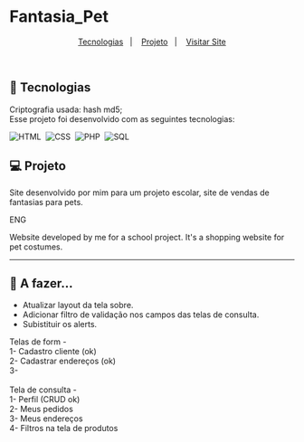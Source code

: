 # Fantasia_Pet

<p align="center">
  <a href="#-tecnologias">Tecnologias</a>&nbsp;&nbsp;&nbsp;|&nbsp;&nbsp;&nbsp;
  <a href="#-projeto">Projeto</a>&nbsp;&nbsp;&nbsp;|&nbsp;&nbsp;&nbsp;
  <a href="#-visitar-site">Visitar Site</a>
</p>

<br>

## 🚀 Tecnologias

Criptografia usada: hash md5;<br>
Esse projeto foi desenvolvido com as seguintes tecnologias:

![HTML](https://img.shields.io/badge/-HTML-FFDAB9?style=for-the-badge&logo=HTML5&logoColor=html)&nbsp;
![CSS](https://img.shields.io/badge/-CSS-87CEEB?style=for-the-badge&logo=CSS3&logoColor=css)&nbsp;
![PHP](https://img.shields.io/badge/-PHP-DDA0DD?style=for-the-badge&logo=PHP&logoColor=php)&nbsp;
![SQL](https://img.shields.io/badge/-SQL-D8BFD8?style=for-the-badge&logo=mySQL&logoColor=sql)

## 💻 Projeto

Site desenvolvido por mim para um projeto escolar, site de vendas de fantasias para pets.

ENG

Website developed by me for a school project. It's a shopping website for pet costumes.

-------------------

## 🌻 A fazer...

- Atualizar layout da tela sobre.<br>
- Adicionar filtro de validação nos campos das telas de consulta.<br>
- Subistituir os alerts.<br>

Telas de form - <br>
1- Cadastro cliente (ok)<br>
2- Cadastrar endereços (ok)<br>
3- <br>
<br>
Tela de consulta -<br>
1- Perfil (CRUD ok)<br>
2- Meus pedidos<br>
3- Meus endereços<br>
4- Filtros na tela de produtos